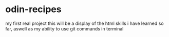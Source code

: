 # odin-recipes
my first real project
this will be a display of the html skills i have learned so far, aswell as my ability to use git commands in terminal
